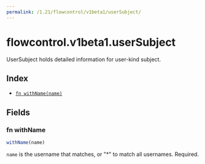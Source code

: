 ```yaml
---
permalink: /1.21/flowcontrol/v1beta1/userSubject/
---
```


# flowcontrol.v1beta1.userSubject

UserSubject holds detailed information for user-kind subject.

## Index

* [`fn withName(name)`](#fn-withname)

## Fields

### fn withName

```ts
withName(name)
```

`name` is the username that matches, or "*" to match all usernames. Required.